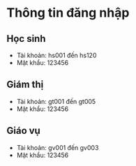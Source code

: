 # Thông tin đăng nhập

## Học sinh
- Tài khoản: hs001 đến hs120
- Mật khẩu: 123456

## Giám thị
- Tài khoản: gt001 đến gt005
- Mật khẩu: 123456

## Giáo vụ
- Tài khoản: gv001 đến gv003
- Mật khẩu: 123456
